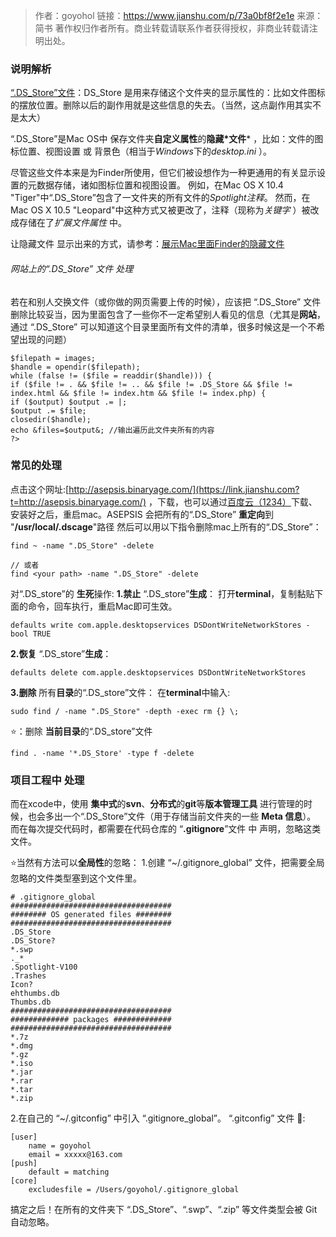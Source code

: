 > 作者：goyohol
> 链接：https://www.jianshu.com/p/73a0bf8f2e1e
> 来源：简书
> 著作权归作者所有。商业转载请联系作者获得授权，非商业转载请注明出处。

### 说明解析

[“.DS_Store”文件](https://link.jianshu.com?t=http://baike.baidu.com/link?url=0TCW8sm23Lm03Fj5z2BxCkia-ESRCjMwcIgzxO6n1i7F5UWSIvEhl4mfxm8JLZbe8IEXbHy69N1vuWtO78eu05wX4LWJFeKdwh66izZmf0i)：DS_Store 是用来存储这个文件夹的显示属性的：比如文件图标的摆放位置。删除以后的副作用就是这些信息的失去。（当然，这点副作用其实不是太大）

“.DS_Store”是Mac OS中 保存文件夹**自定义属性**的**隐藏\*文件*** ，比如：文件的图标位置、视图设置 或 背景色（相当于*Windows*下的*desktop.ini* ）。

尽管这些文件本来是为Finder所使用，但它们被设想作为一种更通用的有关显示设置的元数据存储，诸如图标位置和视图设置。
 例如，在Mac OS X 10.4 "Tiger"中“.DS_Store”包含了一文件夹的所有文件的*Spotlight注释*。 然而，在Mac OS X 10.5 "Leopard"中这种方式又被更改了，注释（现称为*关键字* ）被改成存储在了*扩展文件属性* 中。

让隐藏文件 显示出来的方式，请参考：[展示Mac里面Finder的隐藏文件](https://www.jianshu.com/p/48313f642652)

###### 网站上的“.DS_Store” 文件 处理

若在和别人交换文件（或你做的网页需要上传的时候），应该把 “.DS_Store” 文件删除比较妥当，因为里面包含了一些你不一定希望别人看见的信息（尤其是**网站**，通过 “.DS_Store” 可以知道这个目录里面所有文件的清单，很多时候这是一个不希望出现的问题）

```shell
$filepath = images;
$handle = opendir($filepath);
while (false != ($file = readdir($handle))) {
if ($file != . && $file != .. && $file != .DS_Store && $file != index.html && $file != index.htm && $file != index.php) {
if ($output) $output .= |;
$output .= $file;
closedir($handle);
echo &files=$output&; //输出遍历此文件夹所有的内容
?>
```

### 常见的处理

点击这个网址:[http://asepsis.binaryage.com/](https://link.jianshu.com?t=http://asepsis.binaryage.com/) ，下载，也可以通过[百度云（1234）](https://pan.baidu.com/s/1ohijQ0mBEqhcoGMZmHAzVw)下载、安装好之后，重启mac。ASEPSIS 会把所有的“.DS_Store” **重定向**到  "**/usr/local/.dscage**"路径
 然后可以用以下指令删除mac上所有的“.DS_Store”：

```shell
find ~ -name ".DS_Store" -delete

// 或者
find <your path> -name ".DS_Store" -delete
```

对“.DS_store”的 **生死**操作:
**1.禁止** “.DS_store”**生成**：
打开**terminal**，复制黏贴下面的命令，回车执行，重启Mac即可生效。

```shell
defaults write com.apple.desktopservices DSDontWriteNetworkStores -bool TRUE
```

**2.恢复** “.DS_store”**生成**：

```shell
defaults delete com.apple.desktopservices DSDontWriteNetworkStores
```

**3.删除** 所有**目录**的“.DS_store”文件：
在**terminal**中输入:

```shell
sudo find / -name ".DS_Store" -depth -exec rm {} \;
```

⭐️：删除 **当前目录**的“.DS_store”文件

```shell
find . -name '*.DS_Store' -type f -delete
```

### 项目工程中 处理

而在xcode中，使用 **集中式**的**svn**、**分布式**的**git**等**版本管理工具** 进行管理的时候，也会多出一个“.DS_Store”文件（用于存储当前文件夹的一些 **Meta 信息**）。
 而在每次提交代码时，都需要在代码仓库的 “**.gitignore**”文件 中 声明，忽略这类文件。

⭐️当然有方法可以**全局性**的忽略：
 1.创建 “~/.gitignore_global” 文件，把需要全局忽略的文件类型塞到这个文件里。

```shell
# .gitignore_global
####################################
######## OS generated files ########
####################################
.DS_Store
.DS_Store?
*.swp
._*
.Spotlight-V100
.Trashes
Icon?
ehthumbs.db
Thumbs.db
####################################
############# packages #############
####################################
*.7z
*.dmg
*.gz
*.iso
*.jar
*.rar
*.tar
*.zip
```

2.在自己的 “~/.gitconfig” 中引入 “.gitignore_global”。
“.gitconfig” 文件 🌰:

```shell
[user]
    name = goyohol
    email = xxxxx@163.com
[push]
    default = matching
[core]
    excludesfile = /Users/goyohol/.gitignore_global
```

搞定之后！在所有的文件夹下 “.DS_Store”、“.swp”、“.zip” 等文件类型会被 Git 自动忽略。



